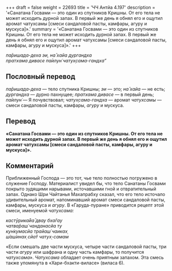 +++
draft = false
weight = 22693
title = 'ЧЧ Антйа 4.197'
description = '«Санатана Госвами — это один из спутников Кришны. От его тела не может исходить дурной запах. В первый же день я обнял его и ощутил аромат чатухсамы [смеси сандаловой пасты, камфары, агуру и мускуса]».'
summary = '«Санатана Госвами — это один из спутников Кришны. От его тела не может исходить дурной запах. В первый же день я обнял его и ощутил аромат чатухсамы [смеси сандаловой пасты, камфары, агуру и мускуса]».'
+++

_па̄ришада-деха эи, на̄ хайа дургандха  
пратхама дивасе па̄илун̇ чатух̣сама-гандха”_

## Пословный перевод

_па̄ришада_\-_деха_ — тело спутника Кришны; _эи_ — это; _на̄_ _хайа_ — не есть; _дургандха_ — дурно пахнущее; _пратхама_ _дивасе_ — в первый день; _па̄илун̇_ — Я почувствовал; _чатух̣сама_\-_гандха_ — аромат _чатухсамы_ — смеси сандаловой пасты, камфары, _агуру_ и мускуса.

## Перевод

**«Санатана Госвами — это один из спутников Кришны. От его тела не может исходить дурной запах. В первый же день я обнял его и ощутил аромат чатухсамы \[смеси сандаловой пасты, камфары, агуру и мускуса\]».**

## Комментарий

Приближенный Господа — это тот, чье тело полностью погружено в служение Господу. Материалист увидел бы, что тело Санатаны Госвами покрыто зудящими нарывами, источавшими гной и отвратительный запах. Однако Шри Чайтанья Махапрабху сказал, что его тело источало удивительный аромат, напоминавший аромат смеси сандаловой пасты, камфары, мускуса и _агуру_. В «Гаруда-пуране» приводится рецепт этой смеси, именуемой _чатухсама:_

_кастӯрика̄йа̄ двау бха̄гау  
чатва̄раш́ чанданасйа ту  
кун̇кумасйа трайаш́ чаиках̣  
ш́аш́инах̣ сйа̄т чатух̣-самам_

«Если смешать две части мускуса, четыре части сандаловой пасты, три части _агуру_ или шафрана и одну часть камфары, то получится _чатухсама_». _Чатухсама_ обладает очень приятным запахом. Эта смесь также упомянута в «Хари-бхакти-виласе» (виласа 6).
